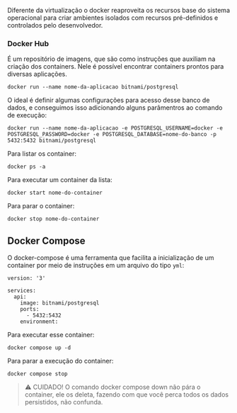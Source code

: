 Diferente da virtualização o docker reaproveita os recursos base do sistema operacional para criar ambientes isolados com recursos pré-definidos e controlados pelo desenvolvedor.

### Docker Hub

É um repositório de imagens, que são como instruções que auxiliam na criação dos containers. Nele é possível encontrar containers prontos para diversas aplicações.

```
docker run --name nome-da-aplicacao bitnami/postgresql

```

O ideal é definir algumas configurações para acesso desse banco de dados, e conseguimos isso adicionando alguns parâmentros ao comando de execução:

```
docker run --name nome-da-aplicacao -e POSTGRESQL_USERNAME=docker -e POSTGRESQL_PASSWORD=docker -e POSTGRESQL_DATABASE=nome-do-banco -p 5432:5432 bitnami/postgresql

```

Para listar os container:

```
docker ps -a

```

Para executar um container da lista:

```
docker start nome-do-container

```

Para parar o container:

```
docker stop nome-do-container

```

## Docker Compose

O docker-compose é uma ferramenta que facilita a inicialização de um container por meio de instruções em um arquivo do tipo `yml`:

```
version: '3'

services:
  api:
    image: bitnami/postgresql
    ports:
      - 5432:5432
    environment:

```

Para executar esse container:

```
docker compose up -d

```

Para parar a execução do container:

```
docker compose stop

```

> ⚠ CUIDADO! O comando docker compose down não pára o container, ele os deleta, fazendo com que você perca todos os dados persistidos, não confunda.